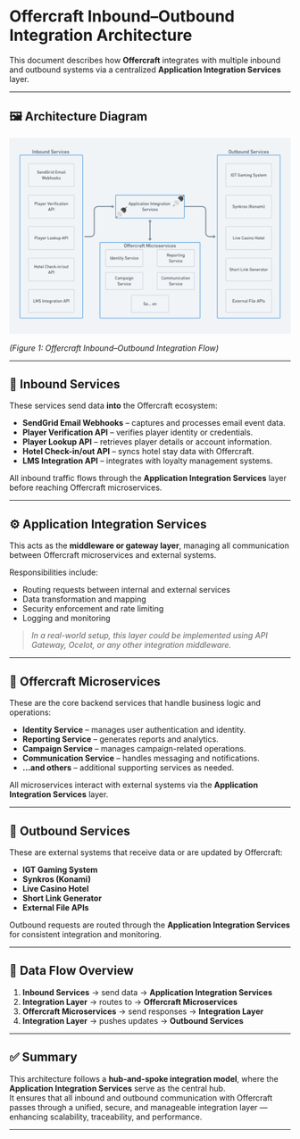 # Offercraft Inbound–Outbound Integration Architecture

This document describes how **Offercraft** integrates with multiple inbound and outbound systems via a centralized **Application Integration Services** layer.

---

## 🖼️ Architecture Diagram

![Offercraft Integration Architecture](https://github.com/faizorg/Offer-Craft/blob/main/Application%20Integration%20Diagram.png)

*(Figure 1: Offercraft Inbound–Outbound Integration Flow)*

---

## 🧩 Inbound Services
These services send data **into** the Offercraft ecosystem:

- **SendGrid Email Webhooks** – captures and processes email event data.  
- **Player Verification API** – verifies player identity or credentials.  
- **Player Lookup API** – retrieves player details or account information.  
- **Hotel Check-in/out API** – syncs hotel stay data with Offercraft.  
- **LMS Integration API** – integrates with loyalty management systems.  

All inbound traffic flows through the **Application Integration Services** layer before reaching Offercraft microservices.

---

## ⚙️ Application Integration Services
This acts as the **middleware or gateway layer**, managing all communication between Offercraft microservices and external systems.

Responsibilities include:
- Routing requests between internal and external services  
- Data transformation and mapping  
- Security enforcement and rate limiting  
- Logging and monitoring  

> _In a real-world setup, this layer could be implemented using API Gateway, Ocelot, or any other integration middleware._

---

## 🧱 Offercraft Microservices
These are the core backend services that handle business logic and operations:

- **Identity Service** – manages user authentication and identity.  
- **Reporting Service** – generates reports and analytics.  
- **Campaign Service** – manages campaign-related operations.  
- **Communication Service** – handles messaging and notifications.  
- **...and others** – additional supporting services as needed.

All microservices interact with external systems via the **Application Integration Services** layer.

---

## 🔗 Outbound Services
These are external systems that receive data or are updated by Offercraft:

- **IGT Gaming System**  
- **Synkros (Konami)**  
- **Live Casino Hotel**  
- **Short Link Generator**  
- **External File APIs**

Outbound requests are routed through the **Application Integration Services** for consistent integration and monitoring.

---

## 🔄 Data Flow Overview
1. **Inbound Services** → send data → **Application Integration Services**  
2. **Integration Layer** → routes to → **Offercraft Microservices**  
3. **Offercraft Microservices** → send responses → **Integration Layer**  
4. **Integration Layer** → pushes updates → **Outbound Services**

---

## ✅ Summary
This architecture follows a **hub-and-spoke integration model**, where the **Application Integration Services** serve as the central hub.  
It ensures that all inbound and outbound communication with Offercraft passes through a unified, secure, and manageable integration layer — enhancing scalability, traceability, and performance.

---


